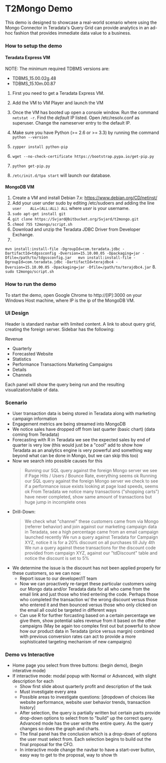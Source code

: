 T2Mongo Demo
============

This demo is designed to showcase a real-world scenario where using the Mongo Connector in Teradata's
Query Grid can provide analytics in an ad-hoc fashion that provides immediate data value to a
business.

### How to setup the demo

#### Teradata Express VM

NOTE: The minimum required TDBMS versions are:
- TDBMS_15.00.02g.48
- TDBMS_15.10m.00.87

1. First you need to get a Teradata Express VM.
2. Add the VM to VM Player and launch the VM
3. Once the VM has booted up open a console window. Run the command `netstat -r`. Find the *default* IP listed. Open /etc/resolv.conf as superuser. Change the nameserver entry to the default IP.
4. Make sure you have Python (>= 2.6 or >= 3.3) by running the command `python --version`
5. `zypper install python-pip`
6. `wget --no-check-certificate https://bootstrap.pypa.io/get-pip.py`
7. `python get-pip.py`

12. `/etc/init.d/tpa start` will launch our database.

#### MongoDB VM
1. Create a VM and install Debian 7.x: https://www.debian.org/CD/netinst/
2. Add your user under sudo by editing /etc/sudoers and adding the line `user    ALL=(ALL:ALL) ALL` where *user* is
your username.
3. `sudo apt-get install git`
4. `git clone https://Svjard@bitbucket.org/Svjard/t2mongo.git`
5. `chmod 755 t2mongo/script.sh`
6. Download and unzip the Teradata JDBC Driver from Developer Exchange.
7. 
`mvn install:install-file -DgroupId=com.teradata.jdbc -DartifactId=tdgssconfig -Dversion=15.10.00.05 -Dpackaging=jar -Dfile=/path/to/tdgssconfig.jar  
mvn install:install-file -DgroupId=com.teradata.jdbc -DartifactId=terajdbc4 -Dversion=15.10.00.05 -Dpackaging=jar -Dfile=/path/to/terajdbc4.jar`
8. `sudo t2mongo/script.sh`

### How to run the demo

To start the demo, open Google Chrome to http://[IP]:3000 on your Windows Host machine, where IP is the ip of the MongoDB VM.

### UI Design

Header is standard navbar with limited content. A link to about query grid, creating the foreign server.
Sidebar has the following:

Revenue
  - Quarterly
  - Forecasted
Website
  - Statistics
  - Performance
Transactions
Marketing Campaigns
  - Details
  - Channels

Each panel will show the query being run and the resulting visualization/table of data.

### Scenario

  * User transaction data is being stored in Teradata along with marketing campaign information
  * Engagement metrics are being streamed into MongoDB
  * We notice sales have dropped off from last quarter (basic chart) (data coming from Teradata)
  * Forecasting with R in Teradata we see the expected sales by end of quarter is very low (this would just be a "cool" add to show how Teradata as an analytics engine is very powerful and something way beyond what can be done in Mongo, but we can skip this too)
  * Now we search into possible causes for this
    > Running our SQL query against the foreign Mongo server we see if Page Hits / Users / Bounce Rate, everything seems ok
    >  Running our SQL query against the foreign Mongo server we check to see if a performance issue exists looking at page load speeds, seems ok
    > From Teradata we notice many transactions ("shopping carts") have never completed, show same amount of transactions but huge jump in incomplete ones
  * Drill-Down:
    > We check what "channel" these customers came from via Mongo (referrer behavior) and join against our marketing campaign data in Teradata, see a high percentage came from an email campaign launched recently
    > We run a query against Teradata for Campaign XYZ, notice it is for a 20% discount on all purchases till July 4th
    > We run a query against these transactions for the discount code provided from campaign XYZ, against our "tdDiscount" table and notice the discount is set to 5% 
  * We determine the issue is the discount has not been applied properly for these customers, so we can now:
    - Report issue to our developer/IT team
    - Now we can proactively re-target these particular customers using our Mongo data and/or Teradata data for all who came from the email link and just those who tried entering the code. Perhaps those who completed the transaction w/ the wrong discount versus those who entered it and then bounced versus those who only clicked on the email all could be targeted in different ways
    - Can use R for further forcasting based on a certain percentage we give them, show potential sales revenue from it based on the other campaigns (May be again too complex first out but powerful to show how our product data in Teradata (price versus margin) combined with previous conversion rates can act to provide a more sophisticated targeting mechanism of new campaigns)

### Demo vs Interactive

  * Home page you select from three buttons: (begin demo), (begin interative mode)
  * If interactive mode: modal popup with Normal or Advanced, with slight description for each
    * Show first slide about quarterly profit and description of the task
    * Must investigate every area 
    * Possible areas to investigate questions: [dropdown of choices like website performance, website user behavior trends, transaction history]
    * After selection, the query is partially written but certain parts provide drop-down options to select from to "build" up the correct query. Advanced mode has the user write the entire query. As the query changes so does the graph and charts.
    * The final panel has the conclusion which is a drop-down of options the user must select from. Each selection begins to build out the final proposal for the CFO.
    * In interactive mode change the navbar to have a start-over button, easy way to get to the proposal, way to show th